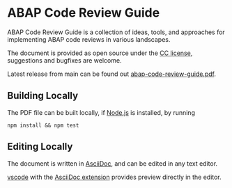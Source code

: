 # ABAP Code Review Guide
ABAP Code Review Guide is a collection of ideas, tools, and approaches for implementing ABAP code reviews in various landscapes.

The document is provided as open source under the [CC license](https://github.com/SAP/styleguides/blob/main/LICENSE), suggestions and bugfixes are welcome.

Latest release from main can be found out [abap-code-review-guide.pdf](https://github.com/xtough/abap-code-review-guide/releases/download/latest/abap-code-review-guide.pdf).

## Building Locally
The PDF file can be built locally, if [Node.js](https://nodejs.org/en/) is installed, by running

`npm install && npm test`

## Editing Locally
The document is written in [AsciiDoc](https://asciidoc.org), and can be edited in any text editor.

[vscode](https://code.visualstudio.com) with the [AsciiDoc extension](https://marketplace.visualstudio.com/items?itemName=asciidoctor.asciidoctor-vscode) provides preview directly in the editor.
